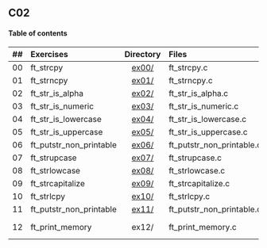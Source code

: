 ## C02

#### Table of contents

|  ##  |Exercises 	       |	                        Directory   	                        |	Files             | Moulinette |
|:----:|:----------------------|:----------------------------------------------------------------------:|:------------------------|:----------:|
|  00  |ft_strcpy              |[ex00/](https://github.com/somedevv/42-C-Piscine/tree/master/C02/ex00)| ft_strcpy.c	            |     OK! :D     |
|  01  |ft_strncpy             |[ex01/](https://github.com/somedevv/42-C-Piscine/tree/master/C02/ex01)|ft_strncpy.c		   	      |     OK! :D     |
|  02  |ft_str_is_alpha        |[ex02/](https://github.com/somedevv/42-C-Piscine/tree/master/C02/ex02)|ft_str_is_alpha.c	      |     OK! :D     |
|  03  |ft_str_is_numeric      |[ex03/](https://github.com/somedevv/42-C-Piscine/tree/master/C02/ex03)|ft_str_is_numeric.c	    |     OK! :D     |
|  04  |ft_str_is_lowercase| [ex04/](https://github.com/somedevv/42-C-Piscine/tree/master/C02/ex04)|ft_str_is_lowercase.c|     OK! :D     |
|  05  |ft_str_is_uppercase        | [ex05/](https://github.com/somedevv/42-C-Piscine/tree/master/C02/ex05)|ft_str_is_uppercase.c	    	|     OK! :D     |
|  06  |ft_putstr_non_printable| [ex06/](https://github.com/somedevv/42-C-Piscine/tree/master/C02/ex06)|ft_putstr_non_printable.c|     OK! :D     |
|  07  |ft_strupcase        | [ex07/](https://github.com/somedevv/42-C-Piscine/tree/master/C02/ex07)|ft_strupcase.c	    	|     OK! :D     |
|  08  |ft_strlowcase| [ex08/](https://github.com/somedevv/42-C-Piscine/tree/master/C02/ex08)|ft_strlowcase.c|     ??     |
|  09  |ft_strcapitalize        | [ex09/](https://github.com/somedevv/42-C-Piscine/tree/master/C02/ex09)|ft_strcapitalize.c	    	|     KO! :(     |
|  10  |ft_strlcpy| [ex10/](https://github.com/somedevv/42-C-Piscine/tree/master/C02/ex10)|ft_strlcpy.c|     OK! :D     |
|  11  |ft_putstr_non_printable| [ex11/](https://github.com/somedevv/42-C-Piscine/tree/master/C02/ex11)|ft_putstr_non_printable.c|     OK! :D     |
|  12  |ft_print_memory        | ex12/	                                                              |ft_print_memory.c	    	|     Nothing turned in :(     |
